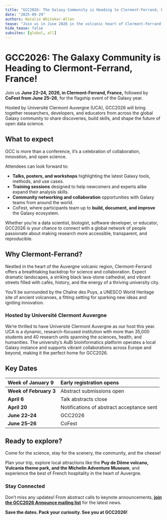 ```yaml
---
title: "GCC2026: The Galaxy Community is Heading to Clermont-Ferrand, France"
date: "2025-09-29"
authors: Natalie Whitaker-Allen
tease: "Join us in June 2026 in the volcanic heart of Clermont-Ferrand for a week of collaboration, discovery, and open science."
hide_tease: false
subsites: [global, all]
---
```


# GCC2026: The Galaxy Community is Heading to Clermont-Ferrand, France\!

Join us **June 22–24, 2026, in Clermont-Ferrand, France,** followed by **CoFest from June 25–26**, for the flagship event of the Galaxy year.

Hosted by Université Clermont Auvergne (UCA), GCC2026 will bring together researchers, developers, and educators from across the global Galaxy community to share discoveries, build skills, and shape the future of open data science.

## What to expect

GCC is more than a conference, it’s a celebration of collaboration, innovation, and open science.

Attendees can look forward to:

* **Talks, posters, and workshops** highlighting the latest Galaxy tools, methods, and use cases.  
* **Training sessions** designed to help newcomers and experts alike expand their analysis skills.  
* **Community networking and collaboration** opportunities with Galaxy teams from around the world.  
* CoFest, where participants team up to **build, document, and improve** the Galaxy ecosystem.

Whether you’re a data scientist, biologist, software developer, or educator, GCC2026 is your chance to connect with a global network of people passionate about making research more accessible, transparent, and reproducible.

## Why Clermont-Ferrand?

Nestled in the heart of the Auvergne volcanic region, Clermont-Ferrand offers a breathtaking backdrop for science and collaboration. Expect dramatic landscapes, a striking black lava-stone cathedral, and vibrant streets filled with cafés, history, and the energy of a thriving university city.

You’ll be surrounded by the Chaîne des Puys, a UNESCO World Heritage site of ancient volcanoes, a fitting setting for sparking new ideas and igniting innovation.

### Hosted by Université Clermont Auvergne

We’re thrilled to have Université Clermont Auvergne as our host this year. UCA is a dynamic, research-focused institution with more than 35,000 students and 40 research units spanning the sciences, health, and humanities. The university’s AuBi bioinformatics platform operates a local Galaxy instance and supports vibrant collaborations across Europe and beyond, making it the perfect home for GCC2026.

## Key Dates

| Week of January 9 | Early registration opens |
| :---- | :---- |
| **Week of February 3** | Abstract submissions open |
| **April 6** | Talk abstracts close |
| **April 20** | Notifications of abstract acceptance sent |
| **June 22–24** | GCC2026 |
| **June 25–26** | CoFest |

## Ready to explore?

Come for the science, stay for the scenery, the community, and the cheese\!

Plan your trip, explore local attractions like the **Puy de Dôme volcano, Vulcania theme park, and the Michelin Adventure Museum**, and experience the best of French hospitality in the heart of Auvergne.

### Stay Connected

Don’t miss any updates\! From abstract calls to keynote announcements, [**join the GCC2026 Announce mailing list**](https://gaggle.email/join/gcc2026-announce@gaggle.email) for the latest news.

**Save the dates. Pack your curiosity. See you at GCC2026\!**
